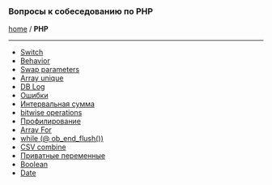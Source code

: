 ### Вопросы к собеседованию по PHP
[home][go-home] / **PHP**

---

- [Switch](./switch/index.md)
- [Behavior](./behavior/index.md)
- [Swap parameters](./swap/index.md)
- [Array unique](./array-unique/index.md)
- [DB Log](./db-log/index.md)
- [Ошибки](./error/index.md)
- [Интервальная сумма](./interval-answer/index.md)
- [bitwise operations](./bitwise-operations/index.md)
- [Профилирование](./profiling/index.md)
- [Array For](./array-for/index.md)
- [while (@ ob_end_flush())](./while-ob-end-flush/index.md)
- [CSV combine](./csv-combine/index.md)
- [Приватные переменные](./private-params/index.md)
- [Boolean](./boolean/index.md)
- [Date](./date/index.md)


 
[go-home]: ../index.md
